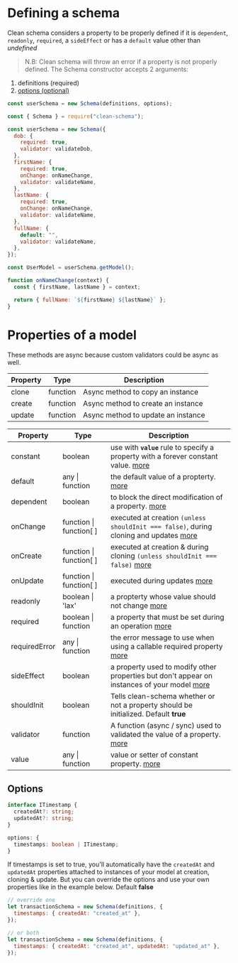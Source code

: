# Defining a schema

Clean schema considers a property to be properly defined if it is `dependent`, `readonly`, `required`, a `sideEffect` or has a `default` value other than _undefined_

> N.B: Clean schema will throw an error if a property is not properly defined.
> The Schema constructor accepts 2 arguments:

1. definitions (required)
1. [options (optional)](#options)

```js
const userSchema = new Schema(definitions, options);
```

```js
const { Schema } = require("clean-schema");

const userSchema = new Schema({
  dob: {
    required: true,
    validator: validateDob,
  },
  firstName: {
    required: true,
    onChange: onNameChange,
    validator: validateName,
  },
  lastName: {
    required: true,
    onChange: onNameChange,
    validator: validateName,
  },
  fullName: {
    default: "",
    validator: validateName,
  },
});

const UserModel = userSchema.getModel();

function onNameChange(context) {
  const { firstName, lastName } = context;

  return { fullName: `${firstName} ${lastName}` };
}
```

# Properties of a model

These methods are async because custom validators could be async as well.

| Property | Type     | Description                        |
| -------- | -------- | ---------------------------------- |
| clone    | function | Async method to copy an instance   |
| create   | function | Async method to create an instance |
| update   | function | Async method to update an instance |

| Property      | Type                    | Description                                                                                                                                                              |
| ------------- | ----------------------- | ------------------------------------------------------------------------------------------------------------------------------------------------------------------------ |
| constant      | boolean                 | use with **`value`** rule to specify a property with a forever constant value. [more](./constants.md#constant-properties-v150)                                           |
| default       | any \| function         | the default value of a propterty. [more](../../../v1.4.10/schema/definition/defaults.md#default-values)                                                                  |
| dependent     | boolean                 | to block the direct modification of a property. [more](../../../v1.4.10/schema/definition/dependents.md#dependent-properties)                                            |
| onChange      | function \| function[ ] | executed at creation `(unless shouldInit === false)`, during cloning and updates [more](../../../v1.4.10/schema/definition/../life-cycles.md#onchange)                   |
| onCreate      | function \| function[ ] | executed at creation & during cloning `(unless shouldInit === false)` [more](../../../v1.4.10/schema/definition/../life-cycles.md#oncreate)                              |
| onUpdate      | function \| function[ ] | executed during updates [more](../../../v1.4.10/schema/definition/../life-cycles.md#onupdate)                                                                            |
| readonly      | boolean \| 'lax'        | a propterty whose value should not change [more](../../../v1.4.10/schema/definition/readonly.md#readonly-properties)                                                     |
| required      | boolean \| function     | a property that must be set during an operation [more](./required.md#required-properties)                                                                                |
| requiredError | any \| function         | the error message to use when using a callable required property [more](./required.md#required-error-v150)                                                               |
| sideEffect    | boolean                 | a property used to modify other properties but don't appear on instances of your model [more](../../../v1.4.10/schema/definition/side-effects.md#side-effect-properties) |
| shouldInit    | boolean                 | Tells clean-schema whether or not a property should be initialized. Default **true**                                                                                     |
| validator     | function                | A function (async / sync) used to validated the value of a property. [more](../../../v1.4.6/validate/index.md#validators)                                                |
| value         | any \| function         | value or setter of constant property. [more](./constants.md#constant-properties-v150`)                                                                                   |

## Options

```ts
interface ITimestamp {
  createdAt?: string;
  updatedAt?: string;
}

options: {
  timestamps: boolean | ITimestamp;
}
```

If timestamps is set to true, you'll automatically have the `createdAt` and `updatedAt` properties attached to instances of your model at creation, cloning & update. But you can override the options and use your own properties like in the example below. Default **false**

```js
// override one
let transactionSchema = new Schema(definitions, {
  timestamps: { createdAt: "created_at" },
});

// or both
let transactionSchema = new Schema(definitions, {
  timestamps: { createdAt: "created_at", updatedAt: "updated_at" },
});
```
